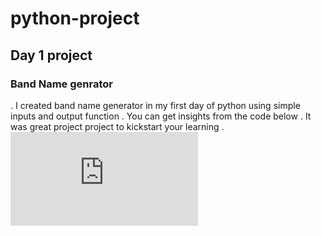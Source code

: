 # python-project
## Day 1 project 
### Band Name genrator
. I created band name generator in my first day of python using simple inputs and output function . You can get insights from the code below . It was great project project to kickstart your learning . 
![alt text](https://github.com/Peterpaudel/python-project/blob/027330e798e89f4dacaddd4ee3d7235b7302bb94/day1%20band%20name%20generator.py)
